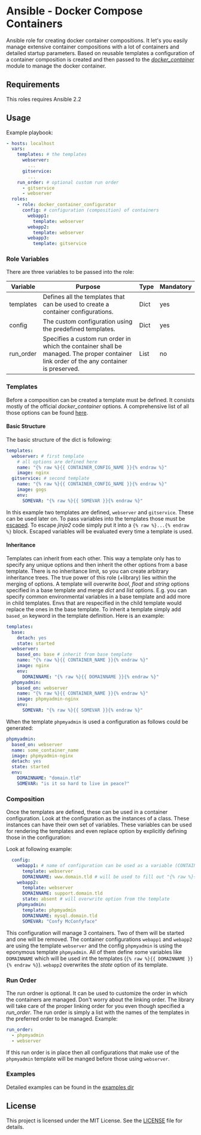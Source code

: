 # Ansible - Docker Compose Containers

Ansible role for creating docker container compositions. It let's you easily manage extensive container compositions with a lot of containers and detailed startup parameters. Based on reusable templates a configuration of a container composition is created and then passed to the *[docker_container](http://docs.ansible.com/ansible/docker_container_module.html)* module to manage the docker container.

## Requirements

This roles requires Ansible 2.2

## Usage

Example playbook:

```yaml
- hosts: localhost
  vars:
    templates: # the templates
      webserver:
        ...
      gitservice:
        ...
    run_order: # optional custom run order
      - gitservice
      - webserver
  roles:
    - role: docker_container_configurator
      config: # configuration (composition) of containers
        webapp1:
          template: webserver
        webapp2:
          template: webserver
        webapp3:
          template: gitservice
```

### Role Variables

There are three variables to be passed into the role:

Variable  | Purpose                                                                                                                                  | Type | Mandatory
----------|------------------------------------------------------------------------------------------------------------------------------------------|------|----------
templates | Defines all the templates that can be used to create a container configurations.                                                         | Dict | yes
config    | The custom configuration using the predefined templates.                                                                                 | Dict | yes
run_order | Specifies a custom run order in which the container shall be managed. The proper container link order of the any container is preserved. | List | no

### Templates

Before a composition can be created a template must be defined. It consists mostly of the official *docker_container* options. A comprehensive list of all those options can be found [here](http://docs.ansible.com/ansible/docker_container_module.html).

#### Basic Structure

The basic structure of the dict is following:

```yaml
templates:
  webserver: # first template
    # all options are defined here
    name: "{% raw %}{{ CONTAINER_CONFIG_NAME }}{% endraw %}"
    image: nginx
  gitservice: # second template
    name: "{% raw %}{{ CONTAINER_CONFIG_NAME }}{% endraw %}"
    image: gogs
    env:
      SOMEVAR: "{% raw %}{{ SOMEVAR }}{% endraw %}"
```

In this example two templates are defined, `webserver` and `gitservice`. These can be used later on. To pass variables into the templates those must be [escaped](http://jinja.pocoo.org/docs/dev/templates/#escaping). To escape *jinja2* code simply put it into a `{% raw %}...{% endraw %}` block. Escaped variables will be evaluated every time a template is used.

#### Inheritance

Templates can inherit from each other. This way a template only has to specify any unique options and then inherit the other options from a base template. There is no inheritance limit, so you can create arbitrary inheritance trees. The true power of this role (+library) lies within the merging of options. A template will overwrite *bool*, *float* and *string* options specified in a base template and merge *dict* and *list* options. E.g. you can specify common environmental variables in a base template and add more in child templates. Envs that are respecified in the child template would replace the ones in the base template.
To inherit a template simply add `based_on` keyword in the template definition. Here is an example:

```yaml
templates:
  base:
    detach: yes
    state: started
  webserver:
    based_on: base # inherit from base template
    name: "{% raw %}{{ CONTAINER_NAME }}{% endraw %}"
    image: nginx
    env:
      DOMAINNAME: "{% raw %}{{ DOMAINNAME }}{% endraw %}"
  phpmyadmin:
    based_on: webserver
    name: "{% raw %}{{ CONTAINER_NAME }}{% endraw %}"
    image: phpmyadmin-nginx
    env:
      SOMEVAR: "{% raw %}{{ SOMEVAR }}{% endraw %}"
```

When the template `phpmyadmin` is used a configuration as follows could be generated:

```yaml
phpmyadmin:
  based_on: webserver
  name: some_container_name
  image: phpmyadmin-nginx
  detach: yes
  state: started
  env:
    DOMAINNAME: "domain.tld"
    SOMEVAR: "is it so hard to live in peace?"
```

### Composition

Once the templates are defined, these can be used in a container configuration. Look at the configuration as the instances of a class. These instances can have their own set of variables. These variables can be used for rendering the templates and even replace option by explicitly defining those in the configuration:

Look at following example:

```yaml
  config:
    webapp1: # name of configuration can be used as a variable (CONTAINER_CONFIG_NAME)
      template: webserver
      DOMAINNAME: www.domain.tld # will be used to fill out "{% raw %}{{ DOMAINNAME }}{% endraw %}" on runtime
    webapp2:
      template: webserver
      DOMAINNAME: support.domain.tld
      state: absent # will overwrite option from the template
    phpmyadmin:
      template: phpmyadmin
      DOMAINNAME: mysql.domain.tld
      SOMEVAR: "Confy McConfyface"
```

This configuration will manage 3 containers. Two of them will be started and one will be removed. The container configurations `webapp1` and `webapp2` are using the template `webserver` and the config `phpmyadmin` is using the eponymous template `phpmyadmin`. All of them define some variables like `DOMAINNAME` which will be used int the templates (`{% raw %}{{ DOMAINNAME }}{% endraw %}`). `webapp2` overwrites the *state* option of its template.

### Run Order

The run ordner is optional. It can be used to customize the order in which the containers are managed. Don't worry about the linking order. The library will take care of the proper linking order for you even though specified a *run_order*. The run order is simply a list with the names of the templates in the preferred order to be managed. Example:

```yaml
run_order:
  - phpmyadmin
  - webserver
```

If this run order is in place then all configurations that make use of the `phpmyadmin` template will be manged before those using `webserver`.

### Examples

Detailed examples can be found in the [examples dir](examples/)

## License

This project is licensed under the MIT License. See the [LICENSE](LICENSE) file for details.
